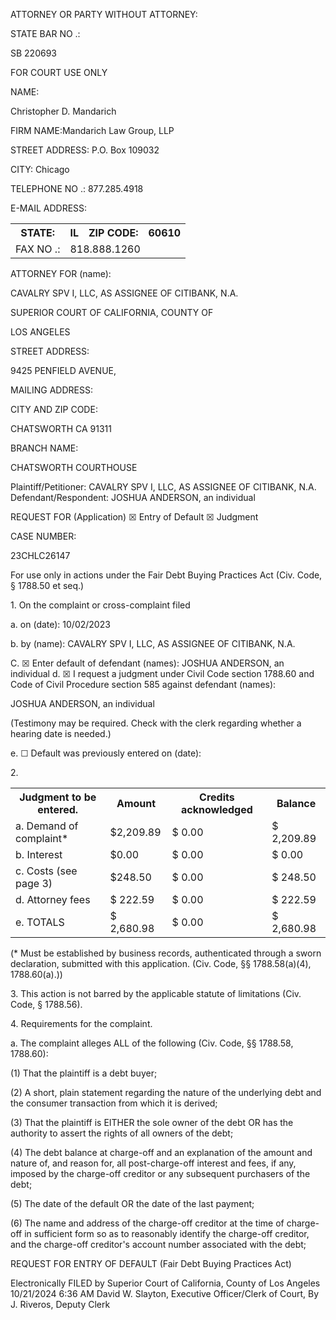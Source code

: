 <!-- PageHeader="CIV-105" -->

ATTORNEY OR PARTY WITHOUT ATTORNEY:

STATE BAR NO .:

SB 220693

FOR COURT USE ONLY

NAME:

Christopher D. Mandarich

FIRM NAME:Mandarich Law Group, LLP

STREET ADDRESS: P.O. Box 109032

CITY: Chicago

TELEPHONE NO .: 877.285.4918

E-MAIL ADDRESS:


<table>
<tr>
<th>STATE:</th>
<th>IL</th>
<th>ZIP CODE:</th>
<th>60610</th>
</tr>
<tr>
<td>FAX NO .:</td>
<td colspan="3">818.888.1260</td>
</tr>
</table>


ATTORNEY FOR (name):

CAVALRY SPV I, LLC, AS ASSIGNEE OF CITIBANK, N.A.

SUPERIOR COURT OF CALIFORNIA, COUNTY OF

LOS ANGELES

STREET ADDRESS:

9425 PENFIELD AVENUE,

MAILING ADDRESS:

CITY AND ZIP CODE:

CHATSWORTH CA 91311

BRANCH NAME:

CHATSWORTH COURTHOUSE

Plaintiff/Petitioner: CAVALRY SPV I, LLC, AS ASSIGNEE OF CITIBANK, N.A.
Defendant/Respondent: JOSHUA ANDERSON, an individual

REQUEST FOR (Application)
☒
Entry of Default
☒
Judgment

CASE NUMBER:

23CHLC26147

For use only in actions under the Fair Debt Buying Practices Act (Civ. Code, § 1788.50 et seq.)

1\. On the complaint or cross-complaint filed

a. on (date):
10/02/2023

b. by (name):
CAVALRY SPV I, LLC, AS ASSIGNEE OF CITIBANK, N.A.

C.
☒
Enter default of defendant (names): JOSHUA ANDERSON, an individual
d.
☒
I request a judgment under Civil Code section 1788.60 and Code of Civil Procedure section 585 against defendant
(names):

JOSHUA ANDERSON, an individual

(Testimony may be required. Check with the clerk regarding whether a hearing date is needed.)

e.
☐
Default was previously entered on (date):

2\.


<table>
<tr>
<th>Judgment to be entered.</th>
<th>Amount</th>
<th>Credits acknowledged</th>
<th>Balance</th>
</tr>
<tr>
<td>a. Demand of complaint*</td>
<td>$2,209.89</td>
<td>$ 0.00</td>
<td>$ 2,209.89</td>
</tr>
<tr>
<td>b. Interest</td>
<td>$0.00</td>
<td>$ 0.00</td>
<td>$ 0.00</td>
</tr>
<tr>
<td>c. Costs (see page 3)</td>
<td>$248.50</td>
<td>$ 0.00</td>
<td>$ 248.50</td>
</tr>
<tr>
<td>d. Attorney fees</td>
<td>$ 222.59</td>
<td>$ 0.00</td>
<td>$ 222.59</td>
</tr>
<tr>
<td>e. TOTALS</td>
<td>$ 2,680.98</td>
<td>$ 0.00</td>
<td>$ 2,680.98</td>
</tr>
</table>


(* Must be established by business records, authenticated through a sworn declaration, submitted with this application. (Civ.
Code, §§ 1788.58(a)(4), 1788.60(a).))

3\. This action is not barred by the applicable statute of limitations (Civ. Code, § 1788.56).

4\. Requirements for the complaint.

a. The complaint alleges ALL of the following (Civ. Code, §§ 1788.58, 1788.60):

(1) That the plaintiff is a debt buyer;

(2) A short, plain statement regarding the nature of the underlying debt and the consumer transaction from which it is
derived;

(3) That the plaintiff is EITHER the sole owner of the debt OR has the authority to assert the rights of all owners of the debt;

(4) The debt balance at charge-off and an explanation of the amount and nature of, and reason for, all post-charge-off
interest and fees, if any, imposed by the charge-off creditor or any subsequent purchasers of the debt;

(5) The date of the default OR the date of the last payment;

(6) The name and address of the charge-off creditor at the time of charge-off in sufficient form so as to reasonably identify
the charge-off creditor, and the charge-off creditor's account number associated with the debt;

<!-- PageNumber="Page 1 of 3" -->
<!-- PageFooter="Form Adopted for Mandatory Use Judicial Council of California CIV-105 [Rev. January 1, 2023]" -->

REQUEST FOR ENTRY OF DEFAULT
(Fair Debt Buying Practices Act)

<!-- PageFooter="Code of Civil Procedure, § 585; Civil Code. § 1788.60 www.courts.ca.gov" -->

Electronically FILED by
Superior Court of California,
County of Los Angeles
10/21/2024 6:36 AM
David W. Slayton,
Executive Officer/Clerk of Court,
By J. Riveros, Deputy Clerk

<!-- PageBreak -->

